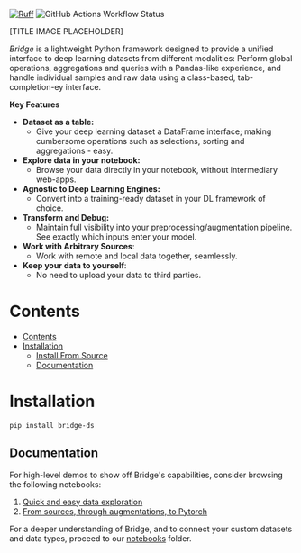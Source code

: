 [![Ruff](https://img.shields.io/endpoint?url=https://raw.githubusercontent.com/astral-sh/ruff/main/assets/badge/v2.json)](https://github.com/astral-sh/ruff)
![GitHub Actions Workflow Status](https://img.shields.io/github/actions/workflow/status/guybuk/bridge-ds/python-package.yml)

[TITLE IMAGE PLACEHOLDER]

_Bridge_ is a lightweight Python framework designed to provide a
unified interface to deep learning datasets from different
modalities: Perform global operations, aggregations and queries
with a Pandas-like
experience, and handle individual samples and raw data using a
class-based, tab-completion-ey interface.

**Key Features**

* **Dataset as a table:**
    * Give your deep learning dataset a DataFrame
      interface; making
      cumbersome operations such as selections, sorting and
      aggregations - easy.
* **Explore data in your notebook:**
    * Browse your data directly in your notebook, without
      intermediary web-apps.
* **Agnostic to Deep Learning Engines:**
    * Convert into a training-ready dataset
      in your DL framework of choice.
* **Transform and Debug:**
    * Maintain full visibility into your
      preprocessing/augmentation pipeline. See exactly which
      inputs enter your model.
* **Work with Arbitrary Sources**:
    * Work with remote and local data together, seamlessly.
* **Keep your data to yourself**:
    * No need to upload your data to third parties.

# Contents

<!-- TOC -->
* [Contents](#contents)
* [Installation](#installation)
  * [Install From Source](#install-from-source)
  * [Documentation](#documentation)
<!-- TOC -->

# Installation

```
pip install bridge-ds
```

## Documentation

For high-level demos to show off Bridge's capabilities, consider
browsing the following notebooks:
1. [Quick and easy data exploration](notebooks/basics/coco_eda_demo.ipynb)
2. [From sources, through augmentations, to Pytorch](notebooks/processing_data/source2tensors_demo.ipynb)

For a deeper understanding of Bridge, and to connect your custom datasets and data types,
 proceed to our [notebooks](notebooks) folder.
